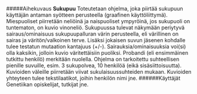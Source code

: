 #####Aihekuvaus
**Sukupuu** 
Toteutetaan ohjelma, joka piirtää sukupuun käyttäjän antaman syötteen perusteella (graafinen käyttöliittymä). Miespuoliset piirretään neliöinä ja naispuoliset ympyröinä, jos sukupuoli on tuntematon, on kuvio vinoneliö. Sukupuussa tulevat näkymään periytyvä sairaus/ominaisuus sukupuupalluran värin perusteella, eli värillinen on sairas ja väritön/valkoinen terve. Lisäksi jokaisen suvun jäsenen kohdalle tulee testatun mutaation kantajuus (+/-). Sairauksia/ominaisuuksia voi(si) olla kaksikin, jolloin kuvio väritettäisiin puoliksi. Probandi (eli ensimmäinen tutkittu henkilö) merkitään nuolella. Ohjelma on tarkoitettu suhteellisen pienille suvuille, esim. 3 sukupolvea, 10 henkilöä (eikä sisäsiittoisuutta). Kuvioiden väleille piirretään viivat sukulaisuussuhteiden mukaan. Kuvioiden yhteyteen tulee tekstilaatikot, joihin henkilön nimi jne.
######Käyttäjät
Genetiikan opiskelijat, tutkijat jne.
